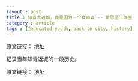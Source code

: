 ```yaml
---
layout : post
title : 知青大返城，竟是因为一个女知青 -- 萧思坚工作室
category : article
tags : [educated youth, back to city, history]
---
```


原文链接： [地址](http://blog.sina.com.cn/s/blog_4c8f0d0101000ayn.html)


记录当年知青返城的一段历史。


原文链接： [地址](http://blog.sina.com.cn/s/blog_4c8f0d0101000ayn.html)